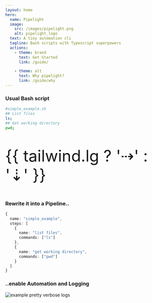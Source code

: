```yaml
---
layout: home
hero:
  name: Pipelight
  image:
    src: /images/pipelight.png
    alt: pipelight_logo
  text: A tiny automation cli
  tagline: Bash scripts with Typescript superpowers
  actions:
    - theme: brand
      text: Get Started
      link: /guide/

    - theme: alt
      text: Why pipelight?
      link: /guide/why
---
```


<script setup>
import ".vitepress/theme/custom.css"
import Example from '.vitepress/theme/components/Example.vue';
import Sheet from '.vitepress/theme/components/Sheet.vue';
import { breakpointsTailwind, useBreakpoints } from "@vueuse/core";
import { ref } from "vue";
const breakpoints = useBreakpoints(breakpointsTailwind);
const tailwind = ref({
  xs: breakpoints.smaller("sm"),
  sm: breakpoints.greaterOrEqual("sm"),
  md: breakpoints.greaterOrEqual("md"),
  lg: breakpoints.greaterOrEqual("lg")
});
</script>
<style lang="postcss" scoped>
.big {
  font-size: 50px;
}
</style>

<Sheet>

<Example>
<h3> 
Usual Bash script
</h3>

```sh
#simple_example.sh
## List files
ls;
## Get working directory
pwd;

```

</Example>

<p class="big">{{ tailwind.lg ? '⇢' : '⇣' }}</p>

<Example>
<h3> 
Rewrite it into a Pipeline..
</h3>

```ts
{
  name: "simple_example",
  steps: [
    {
      name: "list files",
      commands: ["ls"]
    },
    {
      name: "get working directory",
      commands: ["pwd"]
    }
  ]
}
```

</Example>

<Example>
<h3>
..enable Automation and Logging
</h3>

<img class="sexy" src="/images/example_log_level_4.png" alt="example pretty verbose logs">

</Example>
</Sheet>
